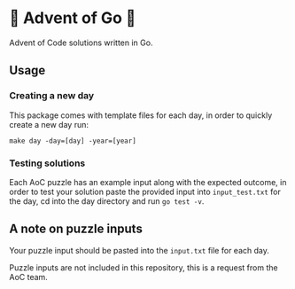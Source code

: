# 🎄 Advent of Go 🎄
Advent of Code solutions written in Go.

## Usage
### Creating a new day
This package comes with template files for each day, in order to quickly create a new day run:
```console
make day -day=[day] -year=[year]
```

### Testing solutions
Each AoC puzzle has an example input along with the expected outcome, in order to test your solution paste the provided input into `input_test.txt` for the day, cd into the day directory and run `go test -v`.

## A note on puzzle inputs
Your puzzle input should be pasted into the `input.txt` file for each day.

Puzzle inputs are not included in this repository, this is a request from the AoC team.
